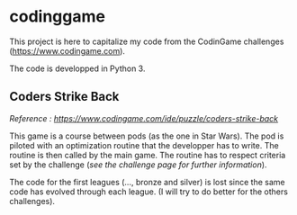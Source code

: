 # codinggame

This project is here to capitalize my code from the CodinGame challenges (https://www.codingame.com).

The code is developped in Python 3.

## Coders Strike Back
*Reference : https://www.codingame.com/ide/puzzle/coders-strike-back*

This game is a course between pods (as the one in Star Wars). The pod is piloted with an optimization routine that the developper has to write. The routine is then called by the main game. The routine has to respect criteria set by the challenge (*see the challenge page for further information*).
 
The code for the first leagues (..., bronze and silver) is lost since the same code has evolved through each league. (I will try to do better for the others challenges).
